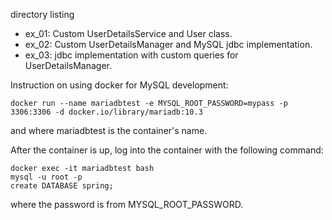 directory listing

- ex_01: Custom UserDetailsService and User class.
- ex_02: Custom UserDetailsManager and MySQL jdbc implementation.
- ex_03: jdbc implementation with custom queries for UserDetailsManager.

Instruction on using docker for MySQL development:
```
docker run --name mariadbtest -e MYSQL_ROOT_PASSWORD=mypass -p 3306:3306 -d docker.io/library/mariadb:10.3
```
and where mariadbtest is the container's name.

After the container is up, log into the container with the following command:
```
docker exec -it mariadbtest bash
mysql -u root -p
create DATABASE spring;
```
where the password is from MYSQL_ROOT_PASSWORD. 

